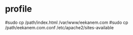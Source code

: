 # profile
#sudo cp /path/index.html /var/www/eekanem.com
#sudo cp /path/eekanem.com.conf /etc/apache2/sites-available
